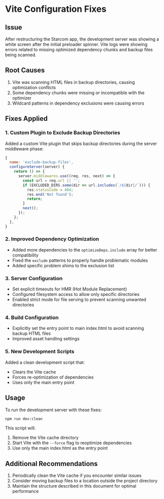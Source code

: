 # Vite Configuration Fixes

## Issue
After restructuring the Starcom app, the development server was showing a white screen after the initial preloader spinner. Vite logs were showing errors related to missing optimized dependency chunks and backup files being scanned.

## Root Causes
1. Vite was scanning HTML files in backup directories, causing optimization conflicts
2. Some dependency chunks were missing or incompatible with the optimizer
3. Wildcard patterns in dependency exclusions were causing errors

## Fixes Applied

### 1. Custom Plugin to Exclude Backup Directories
Added a custom Vite plugin that skips backup directories during the server middleware phase:

```javascript
{
  name: 'exclude-backup-files',
  configureServer(server) {
    return () => {
      server.middlewares.use((req, res, next) => {
        const url = req.url || '';
        if (EXCLUDED_DIRS.some(dir => url.includes(`/${dir}/`))) {
          res.statusCode = 404;
          res.end('Not found');
          return;
        }
        next();
      });
    };
  },
}
```

### 2. Improved Dependency Optimization
- Added more dependencies to the `optimizeDeps.include` array for better compatibility
- Fixed the `exclude` patterns to properly handle problematic modules
- Added specific problem shims to the exclusion list

### 3. Server Configuration
- Set explicit timeouts for HMR (Hot Module Replacement)
- Configured filesystem access to allow only specific directories
- Enabled strict mode for file serving to prevent scanning unwanted directories

### 4. Build Configuration
- Explicitly set the entry point to main index.html to avoid scanning backup HTML files
- Improved asset handling settings

### 5. New Development Scripts
Added a clean development script that:
- Clears the Vite cache
- Forces re-optimization of dependencies
- Uses only the main entry point

## Usage
To run the development server with these fixes:

```bash
npm run dev:clean
```

This script will:
1. Remove the Vite cache directory
2. Start Vite with the `--force` flag to reoptimize dependencies
3. Use only the main index.html as the entry point

## Additional Recommendations
1. Periodically clean the Vite cache if you encounter similar issues
2. Consider moving backup files to a location outside the project directory
3. Maintain the structure described in this document for optimal performance
